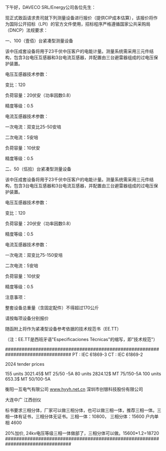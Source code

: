 下午好，DAVECO SRL/Energy公司各位先生：

现正式致函请求贵司就下列测量设备进行报价（提供CIP成本估算），该报价将作为国际公开招标（LPI）的官方文件使用，招标程序严格遵循国家公共采购局（DNCP）法规要求：

一、100（壹佰）台紧凑型测量设备

该中压成套设备将用于23千伏中压客户的电能计量。测量系统需采用三元件结构，包含3台电压互感器和3台电流互感器，并配置由三台避雷器组成的过电压保护装置。

电压互感器技术参数：

变比：120

负荷容量：20伏安（功率因数0.8）

精度等级：0.5

电流互感器技术参数：

一次电流：双变比25-50安培

二次电流：5安培

负荷容量：10伏安

精度等级：0.5

二、50（伍拾）台紧凑型测量设备

该中压成套设备将用于23千伏中压客户的电能计量。测量系统需采用三元件结构，包含3台电压互感器和3台电流互感器，并配置由三台避雷器组成的过电压保护装置。

电压互感器技术参数：

变比：120

负荷容量：20伏安（功率因数0.8）

精度等级：0.5

电流互感器技术参数：

一次电流：双变比75-150安培

二次电流：5安培

负荷容量：10伏安

精度等级：0.5

注意事项：

整套设备总重量（含固定配件）不得超过170公斤

请按每项设备分别报价

随函附上将作为紧凑型设备参考依据的技术规范书（EE.TT）

（注：EE.TT是西班牙语"Especificaciones Técnicas"的缩写，即"技术规范"）

################################################################################
PT : IEC 61869-3
CT : IEC 61869-2


2024 tender prices

155 units      3021.45$     MT 25/50 -5A
80  units      2824.12$     MT 75/150-5A
100 units      653.3$       MT 50/100-5A

衡阳一互电气有限公司
www.hyyh.net.cn
深圳市创银科技股份有限公司

大连中广
江西创仪

标书要求三相分体，厂家可以做三相分体，也可以做三相一体，推荐三相一体。三相一体有证书，三相分体无证书。三相一体：10800， 三相分体：15600
户内单相 4600 

20%加价, 24kv电压等级三相一体做部了，三相分体可以做。15600*1.2=18720
################################################################################



